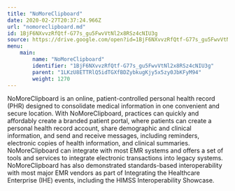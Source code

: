 ```yaml
---
title: "NoMoreClipboard"
date: 2020-02-27T20:37:24.966Z
url: "nomoreclipboard.md"
id: 1BjF6NXvvzRfQtf-G77s_gu5FwvVtNl2x8RSz4cNIU3g
source: https://drive.google.com/open?id=1BjF6NXvvzRfQtf-G77s_gu5FwvVtNl2x8RSz4cNIU3g
menu:
    main:
        name: "NoMoreClipboard"
        identifier: "1BjF6NXvvzRfQtf-G77s_gu5FwvVtNl2x8RSz4cNIU3g"
        parent: "1LKzU8ETTRlQ5idTGXfBDZybkugKjy5x5zy0JbKFyM94"
        weight: 1270
---
```

NoMoreClipboard is an online, patient-controlled personal health record (PHR) designed to consolidate medical information in one convenient and secure location. With NoMoreClipboard, practices can quickly and affordably create a branded patient portal, where patients can create a personal health record account, share demographic and clinical information, and send and receive messages, including reminders, electronic copies of health information, and clinical summaries. NoMoreClipboard can integrate with most EMR systems and offers a set of tools and services to integrate electronic transactions into legacy systems. NoMoreClipboard has also demonstrated standards-based interoperability with most major EMR vendors as part of Integrating the Healthcare Enterprise (IHE) events, including the HIMSS Interoperability Showcase.

